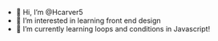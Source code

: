 - 👋 Hi, I’m @Hcarver5
- 👀 I’m interested in learning front end design
- 🌱 I’m currently learning loops and conditions in Javascript!

<!---
Hcarver5/Hcarver5 is a ✨ special ✨ repository because its `README.md` (this file) appears on your GitHub profile.
You can click the Preview link to take a look at your changes.
--->
